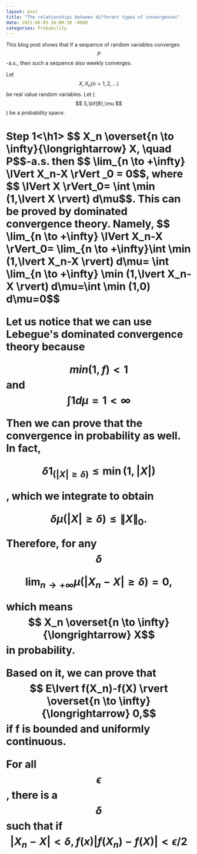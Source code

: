 ```yaml
---
layout: post
title: "The relationships between different types of convergences"
date: 2021-06-05 16:00:30 -0000
categories: Probability
---
```


This blog post shows that if a sequence of random variables converges $$P$$-a.s., then such a sequence also weekly converges.

Let $$X,X_n (n=1,2,...)$$ be real value random variables. Let ($$ S,\bf{B},\mu $$ ) be a probability space.
<h1>Step 1<\h1>
$$ X_n \overset{n \to \infty}{\longrightarrow} X, \quad P$$-a.s. then $$ \lim_{n \to +\infty} \lVert X_n-X \rVert _0 = 0$$, where $$ \lVert X \rVert_0= \int  \min (1,\lvert X \rvert) d\mu$$. This can be proved by dominated convergence theory. Namely,
$$ \lim_{n \to +\infty} \lVert X_n-X \rVert_0= \lim_{n \to +\infty}\int  \min (1,\lvert X_n-X \rvert) d\mu= \int  \lim_{n \to +\infty} \min (1,\lvert X_n-X \rvert) d\mu=\int  \min (1,0) d\mu=0$$

Let us notice that we can use Lebegue's dominated convergence theory because

$$min(1,f) \lt 1$$ and $$\int 1 d\mu = 1 \lt \infty$$

Then we can prove that the convergence in probability as well. In fact,

$$\delta 1_{(\lvert X \rvert \geq \delta)} \leq \min (1,\lvert X \rvert) $$

, which we integrate to obtain

$$\delta \mu(\lvert X \rvert \geq \delta) \leq  \lVert X \rVert_0. $$

Therefore, for any $$\delta$$

$$ \lim_{n \to +\infty} \mu(\lvert X_n-X \rvert \geq \delta)= 0, $$

which means $$ X_n \overset{n \to \infty}{\longrightarrow} X$$ in probability.

Based on it, we can prove that $$ E\lvert f(X_n)-f(X) \rvert \overset{n \to \infty}{\longrightarrow} 0,$$ if f is bounded and uniformly continuous.

For all $$\epsilon$$, there is a $$\delta$$ such that if $$\lvert X_n-X \rvert \lt \delta, f(x)\lvert f(X_n)-f(X) \rvert \lt \epsilon /2$$





